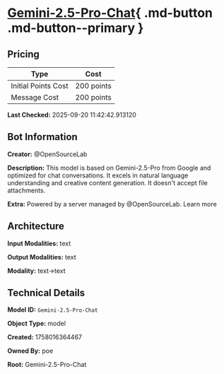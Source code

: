 # [Gemini-2.5-Pro-Chat](https://poe.com/Gemini-2.5-Pro-Chat){ .md-button .md-button--primary }

## Pricing

| Type | Cost |
|------|------|
| Initial Points Cost | 200 points |
| Message Cost | 200 points |

**Last Checked:** 2025-09-20 11:42:42.913120


## Bot Information

**Creator:** @OpenSourceLab

**Description:** This model is based on Gemini-2.5-Pro from Google and optimized for chat conversations.  It excels in natural language understanding and creative content generation. It doesn't accept file attachments.

**Extra:** Powered by a server managed by @OpenSourceLab. Learn more


## Architecture

**Input Modalities:** text

**Output Modalities:** text

**Modality:** text->text


## Technical Details

**Model ID:** `Gemini-2.5-Pro-Chat`

**Object Type:** model

**Created:** 1758016364467

**Owned By:** poe

**Root:** Gemini-2.5-Pro-Chat
